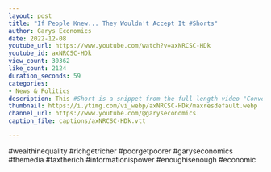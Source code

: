 ```yaml
---
layout: post
title: "If People Knew... They Wouldn't Accept It #Shorts"
author: Garys Economics
date: 2022-12-08
youtube_url: https://www.youtube.com/watch?v=axNRCSC-HDk
youtube_id: axNRCSC-HDk
view_count: 30362
like_count: 2124
duration_seconds: 59
categories:
- News & Politics
description: This #Short is a snippet from the full length video "Conversation with a Viewer" https://youtu.be/YYBWo3pNRKw
thumbnail: https://i.ytimg.com/vi_webp/axNRCSC-HDk/maxresdefault.webp
channel_url: https://www.youtube.com/@garyseconomics
caption_file: captions/axNRCSC-HDk.vtt

---
```


#wealthinequality #richgetricher #poorgetpoorer #garyseconomics #themedia #taxtherich #informationispower #enoughisenough #economic
